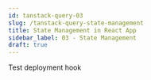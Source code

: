 ```yaml
---
id: tanstack-query-03
slug: /tanstack-query-state-management
title: State Management in React App
sidebar_label: 03 - State Management
draft: true
---
```


Test deployment hook

<BlogFooter />
